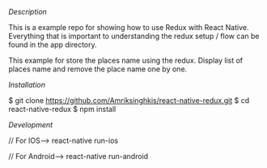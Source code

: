 *Description*

This is a example repo for showing how to use Redux with React Native. 
Everything that is important to understanding the redux setup / flow can be found in the app directory. 

This example for store the places name using the redux. 
Display list of places name and remove the place name one by one.


*Installation*

$ git clone https://github.com/Amriksinghkis/react-native-redux.git
$ cd react-native-redux
$ npm install


*Development*

// For IOS-->
react-native run-ios

// For Android-->
react-native run-android
